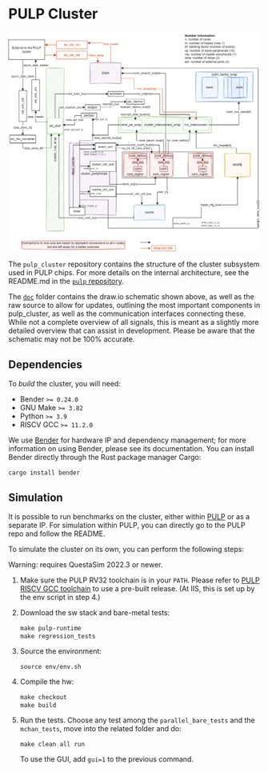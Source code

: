 # PULP Cluster

![pulp_cluster schematic](doc/PULP_CLUSTER_updateOct2024.png)

The `pulp_cluster` repository contains the structure of the cluster subsystem
used in PULP chips. For more details on the internal architecture, see the
README.md in the [`pulp` repository](https://github.com/pulp-platform/pulp).

The [`doc`](doc/) folder contains the draw.io schematic shown above, as well as
the raw source to allow for updates, outlining the most important components in
pulp_cluster, as well as the communication interfaces connecting these. While
not a complete overview of all signals, this is meant as a slightly more
detailed overview that can assist in development. Please be aware that the
schematic may not be 100% accurate.

## Dependencies

To *build* the cluster, you will need:

   - Bender `>= 0.24.0`
   - GNU Make `>= 3.82`
   - Python `>= 3.9`
   - RISCV GCC `>= 11.2.0`

We use [Bender](https://github.com/pulp-platform/bender) for hardware IP and dependency management; for more information on using Bender, please see its documentation. You can install Bender directly through the Rust package manager Cargo:

```
cargo install bender
```

## Simulation

It is possible to run benchmarks on the cluster, either within
[PULP](https://github.com/pulp-platform/pulp) or as a separate IP. For
simulation within PULP, you can directly go to the PULP repo and follow the
README.

To simulate the cluster on its own, you can perform the following steps:

Warning: requires QuestaSim 2022.3 or newer.

1. Make sure the PULP RV32 toolchain is in your `PATH`. Please refer to [PULP
   RISCV GCC toolchain](https://github.com/pulp-platform/pulp-riscv-gcc) to use
   a pre-built release. (At IIS, this is set up by the env script in step 4.)

2. Download the sw stack and bare-metal tests:
	```
	make pulp-runtime
	make regression_tests
	```

3. Source the environment:
   ```
   source env/env.sh
   ```
   
4. Compile the hw:
   ```
   make checkout
   make build
   ```

5. Run the tests. Choose any test among the `parallel_bare_tests` and the
   `mchan_tests`, move into the related folder and do:

   ```
   make clean all run
   ```

   To use the GUI, add `gui=1` to the previous command.
